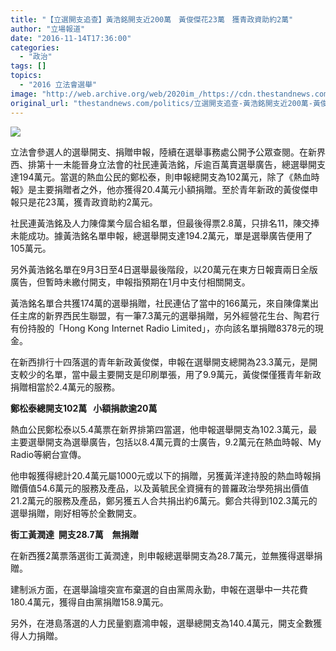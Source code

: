 ```yaml
---
title: "【立選開支追查】黃浩銘開支近200萬　黃俊傑花23萬　獲青政資助約2萬"
author: "立場報道"
date: "2016-11-14T17:36:00"
categories:
  - "政治"
tags: []
topics:
  - "2016 立法會選舉"
image: "http://web.archive.org/web/2020im_/https://cdn.thestandnews.com/media/photos/cache/vote-07_Lq4TE_1200x0.png"
original_url: "thestandnews.com/politics/立選開支追查-黃浩銘開支近200萬-黃俊傑花23萬-獲青政資助約2萬"
---
```

![](http://web.archive.org/web/2020im_/https://cdn.thestandnews.com/media/photos/cache/vote-07_Lq4TE_1200x0.png)

立法會參選人的選舉開支、捐贈申報，陸續在選舉事務處公開予公眾查閱。在新界西、排第十一未能晉身立法會的社民連黃浩銘，斥逾百萬賣選舉廣告，總選舉開支達194萬元。當選的熱血公民的鄭松泰，則申報總開支為102萬元，除了《熱血時報》是主要捐贈者之外，他亦獲得20.4萬元小額捐贈。至於青年新政的黃俊傑申報只是花23萬，獲青政資助約2萬元。

社民連黃浩銘及人力陳偉業今屆合組名單，但最後得票2.8萬，只排名11，陳交捧未能成功。據黃浩銘名單申報，總選舉開支達194.2萬元，單是選舉廣告便用了105萬元。

另外黃浩銘名單在9月3日至4日選舉最後階段，以20萬元在東方日報賣兩日全版廣告，但暫時未繳付開支，申報指預期在1月中支付相關開支。

黃浩銘名單合共獲174萬的選舉捐贈，社民連佔了當中的166萬元，來自陳偉業出任主席的新界西民生聯盟，有一筆7.3萬元的選舉捐贈，另外經營花生台、陶君行有份持股的「Hong Kong Internet Radio Limited」，亦向該名單捐贈8378元的現金。

在新西排行十四落選的青年新政黃俊傑，申報在選舉開支總開為23.3萬元，是開支較少的名單，當中最主要開支是印刷單張，用了9.9萬元，黃俊傑僅獲青年新政捐贈相當於2.4萬元的服務。

**鄭松泰總開支102萬   小額捐款逾20萬**

熱血公民鄭松泰以5.4萬票在新界排第四當選，他申報選舉開支為102.3萬元，最主要選舉開支為選舉廣告，包括以8.4萬元賣的士廣告，9.2萬元在熱血時報、My Radio等網台宣傳。

他申報獲得總計20.4萬元屬1000元或以下的捐贈，另獲黃洋達持股的熱血時報捐贈價值54.6萬元的服務及產品，以及黃毓民全資擁有的普羅政治學苑捐出價值21.2萬元的服務及產品，鄭另獲五人合共捐出約6萬元。鄭合共得到102.3萬元的選舉捐贈，剛好相等於全數開支。

**街工黃潤達  開支28.7萬　無捐贈**

在新西獲2萬票落選街工黃潤達，則申報總選舉開支為28.7萬元，並無獲得選舉捐贈。

建制派方面，在選舉論壇突宣布棄選的自由黨周永勤，申報在選舉中一共花費180.4萬元，獲得自由黨捐贈158.9萬元。

另外，在港島落選的人力民量劉嘉鴻申報，選舉總開支為140.4萬元，開支全數獲得人力捐贈。